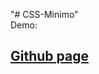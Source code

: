 "# CSS-Minimo" <br/>
Demo: <h2><a href="https://hungtrn75.github.io/CSS-Minimo/">Github page</a></h2>
